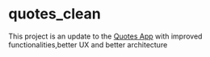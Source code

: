 # quotes_clean

 This project is an update to the [Quotes App](https://github.com/A-Rafay32/quotes) with improved functionalities,better UX and better  architecture    

